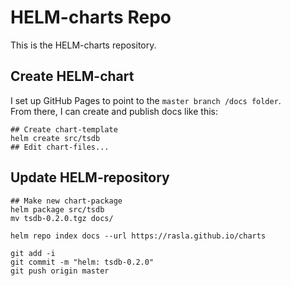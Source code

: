 # HELM-charts Repo
This is the HELM-charts repository.

## Create HELM-chart
I set up GitHub Pages to point to the `master branch /docs folder`.  
From there, I can create and publish docs like this:
```console
## Create chart-template
helm create src/tsdb
## Edit chart-files...
```

## Update HELM-repository
```console
## Make new chart-package
helm package src/tsdb
mv tsdb-0.2.0.tgz docs/

helm repo index docs --url https://rasla.github.io/charts

git add -i
git commit -m "helm: tsdb-0.2.0"
git push origin master
```
